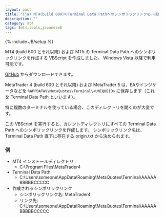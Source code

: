 ```yaml
---
layout: post
title: "(ja) MT4(build 600)のTerminal Data Pathへのシンボリックリンクを一括作成するVBScript"
description: ""
category: mt4
tags: [mt4,tools,japanese]
---
```

{% include JB/setup %}

MT4 (build 600 とそれ以降) および MT5 の Terminal Data Path へのシンボリックリンクを作成する VBScript を作成しました。
Windows Vista 以降で利用可能です。

[GitHub](https://github.com/micclly/mt4-tools/blob/master/make-symlinks-to-terminal-data-path.vbs) からダウンロードできます。

MetaTrader 4 (build 600 とそれ以降) および MetaTrader 5 は、EAやインジケータなどを ``%APPDATA%\MetaQuotes\Terminal\<UNIQUEID>`` に保存します（これを Terminal Data Path といいます）。

特に複数のターミナルを使っている場合、このディレクトリを開くのが大変です。

この VBScript を実行すると、カレントディレクトリにすべての Terminal Data Path へのシンボリックリンクを作成します。
シンボリックリンク名は、Terminal Data Path 直下に存在する origin.txt から決められます。

### 例

- MT4 インストールディレクトリ
    - C:\Program Files\MetaTrader4
- Terminal Data Path
    - C:\Users\someone\AppData\Roaming\MetaQuotes\Terminal\AAAAABBBBBCCCCC
- 作成されるシンボリックリンク
    - シンボリックリンク名: MetaTrader4
    - リンク先: C:\Users\someone\AppData\Roaming\MetaQuotes\Terminal\AAAAABBBBBCCCCC 
